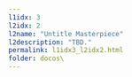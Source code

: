 ```yaml
---
l1idx: 3
l2idx: 2
l2name: "Untitle Masterpiece"
l2description: "TBD."
permalink: l1idx3_l2idx2.html
folder: docos\
---
```

